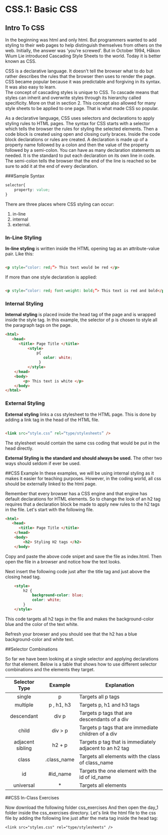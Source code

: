 # CSS.1: Basic CSS

## Intro To CSS 

In the beginning was html and only html.  But programmers wanted to add styling to their web pages to help distinguish themselves from others on the web.  Initially, the answer was 'you're screwed'.  But in October 1994, Håkon Wium Lie introduced Cascading Style Sheets to the world. Today it is better known as CSS.

CSS is a declarative language. It doesn't tell the browser what to do but rather describes the rules that the browser then uses to render the page. CSS became popular because it was predictable and forgiving in its syntax.  It was also easy to learn.  
The concept of cascading styles is unique to CSS.  To cascade means that styles can inherit and overwrite styles through its hierarchy called specificity.  More on that in section 2. This concept also allowed for many style sheets to be applied to one page.  That is what made CSS so popular.   

As a declarative language, CSS uses selectors and declarations to apply styling rules to HTML pages.  The syntax for CSS starts with a selector which tells the browser the rules for styling  the selected elements. Then a code block is created using open and closing curly braces.  Inside the code block declarations or rules are created.  A declaration is made up of a property name followed by a colon and then the value of the property followed by a semi-colon.  You can have as many declaration statements as needed. It is the standard to put each declaration on its own line in code. The semi-colon tells the browser that the end of the line is reached so be sure to add it at the end of every declaration. 

###Sample Syntax

```css
selector{
	property: value;
}
```

There are three places where CSS styling can occur: 


1. in-line 
2. internal
3. external. 

### In-Line Styling

**In-line styling** is written inside the HTML opening tag as an attribute-value pair. Like this:

```html

<p style=“color: red;”> This text would be red </p>


```


If more than one style declaration is applied:

```html

<p style=“color: red; font-weight: bold;”> This text is red and bold</p>


```

### Internal Styling

**Internal styling** is placed inside the head tag of the page and is wrapped inside the style tag. In this example, the selector of p is chosen to style all the paragraph tags on the page.

```html
<html>
   <head>
      <title> Page Title </title>
 		  <style>
			  p{			
	  			 color: white;
			   }
		  </style>
	</head>
	<body>
		<p> This text is white </p>
	</body>
</html>
```

### External Styling
	
**External styling** links a css stylesheet to the HTML page.  This is done by adding a link tag in the head of the HTML file.

```html

<link src=“style.css” rel=“type/stylesheets” />


```

The stylesheet would contain the same css coding that would be put in the head directly.

**External Styling is the standard and should always be used.**  The other two ways should seldom if ever be used.   


##CSS Example 
In these examples, we will be using internal styling as it makes it easier for teaching purposes.  However, in the coding world, all css should be externally linked to the html page. 

Remember that every browser has a CSS engine and that engine has default declarations for HTML elements. So to change the look of an h2 tag requires that a declaration block be made to apply new rules to the h2 tags in the file. Let's start with the following file.

```html
<html>
   <head>
      <title> Page Title </title>
  	</head>
	<body>
		<h2> Styling H2 tags </h2>
	</body>

```
Copy and paste the above code snipet and save the file as index.html.  Then open the file in a browser and notice how the text looks.

Next insert the following code just after the title tag and just above the closing head tag.

```html
	<style>
		h2 {
			background-color: blue;
			color: white;
		}
	</style>
```

This code targets all h2 tags in the file and makes the background-color blue and the color of the text white.

Refresh your browser and you should see that the h2 has a blue background-color and white text.

##Selector Combinations

So far we have been looking at a single selector and applying declarations for that element.  Below is a table that shows how to use different selector combinations and the elements they target.

| Selector Type | Example | Explanation |
|:---: | :---: | --- |
| single  | p | Targets all p tags |
| multiple | p , h1, h3 | Targets p, h1 and h3 tags |
| descendant | div p | Targets p tags that are descendants of a div |
| child | div > p | Targets p tags that are immediate children of a div |
| adjacent sibling | h2 + p | Targets p tag that is immediately adjacent to an h2 tag |
| class | .class_name | Targets all elements with the class of class_name|
|id | #id_name | Targets the one element with the id of id_name| 
| universal | * | Targets all elements |
  




##CSS In-Class Exercises

Now download the following folder css\_exercises 
And then open the day\_1 folder inside the css\_exercises directory.
Let's link the html file to the css file by adding the following line just after the meta tag inside the head tag:

`<link src="styles.css" rel="type/stylesheets" />`

